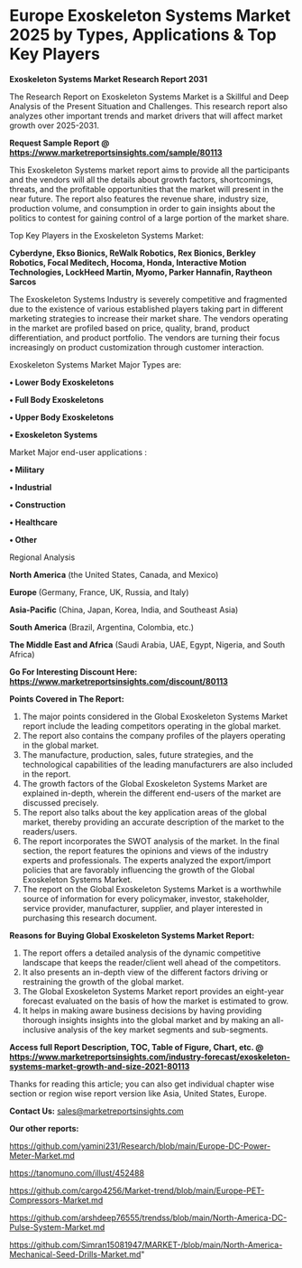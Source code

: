 # Europe Exoskeleton Systems Market 2025 by Types, Applications & Top Key Players

<strong>Exoskeleton Systems Market Research Report 2031</strong>

The Research Report on Exoskeleton Systems Market is a Skillful and Deep Analysis of the Present Situation and Challenges. This research report also analyzes other important trends and market drivers that will affect market growth over 2025-2031.

<strong>Request Sample Report @ <a href=https://www.marketreportsinsights.com/sample/80113>https://www.marketreportsinsights.com/sample/80113</a></strong>

This Exoskeleton Systems market report aims to provide all the participants and the vendors will all the details about growth factors, shortcomings, threats, and the profitable opportunities that the market will present in the near future. The report also features the revenue share, industry size, production volume, and consumption in order to gain insights about the politics to contest for gaining control of a large portion of the market share.

Top Key Players in the Exoskeleton Systems Market:

<strong>Cyberdyne, Ekso Bionics, ReWalk Robotics, Rex Bionics, Berkley Robotics, Focal Meditech, Hocoma, Honda, Interactive Motion Technologies, LockHeed Martin, Myomo, Parker Hannafin, Raytheon Sarcos</strong>

The Exoskeleton Systems Industry is severely competitive and fragmented due to the existence of various established players taking part in different marketing strategies to increase their market share. The vendors operating in the market are profiled based on price, quality, brand, product differentiation, and product portfolio. The vendors are turning their focus increasingly on product customization through customer interaction.

Exoskeleton Systems Market Major Types are:

<strong>• Lower Body Exoskeletons

• Full Body Exoskeletons

• Upper Body Exoskeletons

• Exoskeleton Systems</strong>

Market Major end-user applications :

<strong>• Military

• Industrial

• Construction

• Healthcare

• Other</strong>

Regional Analysis

</u><strong><b>North America</b></strong> (the United States, Canada, and Mexico)

<strong><b>Europe </b></strong>(Germany, France, UK, Russia, and Italy)

<strong><b>Asia-Pacific</b></strong> (China, Japan, Korea, India, and Southeast Asia)

<strong><b>South America</b></strong> (Brazil, Argentina, Colombia, etc.)

<strong><b>The Middle East and Africa</b></strong> (Saudi Arabia, UAE, Egypt, Nigeria, and South Africa)

<strong>Go For Interesting Discount Here: <a href=https://www.marketreportsinsights.com/discount/80113>https://www.marketreportsinsights.com/discount/80113</a></strong>

<strong>Points Covered in The Report:</strong>
<ol>
  <li>The major points considered in the Global Exoskeleton Systems Market report include the leading competitors operating in the global market.</li>
  <li>The report also contains the company profiles of the players operating in the global market.</li>
  <li>The manufacture, production, sales, future strategies, and the technological capabilities of the leading manufacturers are also included in the report.</li>
  <li>The growth factors of the Global Exoskeleton Systems Market are explained in-depth, wherein the different end-users of the market are discussed precisely.</li>
  <li>The report also talks about the key application areas of the global market, thereby providing an accurate description of the market to the readers/users.</li>
  <li>The report incorporates the SWOT analysis of the market. In the final section, the report features the opinions and views of the industry experts and professionals. The experts analyzed the export/import policies that are favorably influencing the growth of the Global Exoskeleton Systems Market.</li>
  <li>The report on the Global Exoskeleton Systems Market is a worthwhile source of information for every policymaker, investor, stakeholder, service provider, manufacturer, supplier, and player interested in purchasing this research document.</li>
</ol>
<strong>Reasons for Buying Global Exoskeleton Systems Market Report:</strong>

<ol>
  <li>The report offers a detailed analysis of the dynamic competitive landscape that keeps the reader/client well ahead of the competitors.</li>
  <li>It also presents an in-depth view of the different factors driving or restraining the growth of the global market.</li>
  <li>The Global Exoskeleton Systems Market report provides an eight-year forecast evaluated on the basis of how the market is estimated to grow.</li>
  <li>It helps in making aware business decisions by having providing thorough insights insights into the global market and by making an all-inclusive analysis of the key market segments and sub-segments.</li>
</ol>
<strong>Access full Report Description, TOC, Table of Figure, Chart, etc. @ <a href=https://www.marketreportsinsights.com/industry-forecast/exoskeleton-systems-market-growth-and-size-2021-80113>https://www.marketreportsinsights.com/industry-forecast/exoskeleton-systems-market-growth-and-size-2021-80113</a></strong>


Thanks for reading this article; you can also get individual chapter wise section or region wise report version like Asia, United States, Europe.

<strong>Contact Us:</strong>
sales@marketreportsinsights.com

<strong>Our other reports:</strong>

<a href=https://github.com/yamini231/Research/blob/main/Europe-DC-Power-Meter-Market.md>https://github.com/yamini231/Research/blob/main/Europe-DC-Power-Meter-Market.md</a>

<a href=https://tanomuno.com/illust/452488>https://tanomuno.com/illust/452488</a>

<a href=https://github.com/cargo4256/Market-trend/blob/main/Europe-PET-Compressors-Market.md>https://github.com/cargo4256/Market-trend/blob/main/Europe-PET-Compressors-Market.md</a>

<a href=https://github.com/arshdeep76555/trendss/blob/main/North-America-DC-Pulse-System-Market.md>https://github.com/arshdeep76555/trendss/blob/main/North-America-DC-Pulse-System-Market.md</a>

<a href=https://github.com/Simran15081947/MARKET-/blob/main/North-America-Mechanical-Seed-Drills-Market.md>https://github.com/Simran15081947/MARKET-/blob/main/North-America-Mechanical-Seed-Drills-Market.md</a>"
